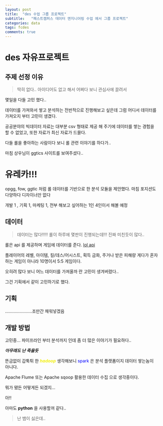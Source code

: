```yaml
---
layout: post
title:  "des 수업 그룹 프로젝트"
subtitle:   "패스트캠퍼스 데이터 엔지니어링 수업 에서 그룹 프로젝트"
categories: data
tags: fcdes
comments: true
---
```

# des 자유프로젝트

## 주제 선정 이유

> 딱히 없다.. 아이디어도 없고 해서 어쩌다 보니 관심사에 끌려서

몇일을 다들 고민 했다..

데이터를 가져와서 쌓고 분석하는 전반적으로 진행해보고 싶은데 그럼 어디서 데이터를 가져오지 부터 고민이 생겼다.

공공분야의 빅데이터 자료는 대부분 csv 형태로 제공 해 주기에 데이터를 쌓는 경험을 할 수 없었고, 또한 자료가 최신 자료가 드믈다.

다들 롤을 좋아하는 사람이다 보니 롤 관련 이야기를 하다가..

마침 상우님이 ggtics 사이트를 보여주셨다..

# 유레카!!!

opgg, fow, ggtic 처럼 롤 데이터를 기반으로 한 분석 모듈을 제안했다.
마침 포지션도 다양하다 디자이너만 없다

개발 1 , 기획 1, 마케팅 1, 전부 해보고 싶어하는 1인 4인이서 해볼 예정

## 데이터
>데이터는 많다!!!!! 롤이 하루에 몇판이 진행되는데!!! 진짜 미친듯이 많다..

롤은 api 를 제공하며 게임에 데이터를 준다.
[lol api](https://developer.riotgames.com/)

플레이어의 레벨, 아이템, 킬/데스/어시스트, 획득 금화, 주거나 받은 피해량
게다가 혼자 하는 게임이 아니라 10명이서 5:5 게임이다.

오히려 많다 보니 어느 데이터를 가져올까 란 고민이 생겨버렸다..

그건 기획에서 같이 고민하기로 했다.



## 기획
......................조만간 채워넣겠음



## 개발 방법
고민중...
파이프라인 부터 분석까지 인데 좀 더 많은 이야기가 필요하다..

***아무래도 난 죽을듯***

뜬금없이 갑툭튀 한 ***<span style="color:#f2ef10">hadoop</span>*** 생각해보니 <span style="color:blue">spark</span> 은 분석 플랫폼이지 데이터 쌓는놈이 아니다.

Apache Flume 또는 Apache sqoop 활용한 데이터 수집 으로 생각중이다.

뭐가 됐든 어떻게든 되겠지...

아!!

아마도 **python** 을 사용할꺼 같다..

>난 뱀이 싫은데..
